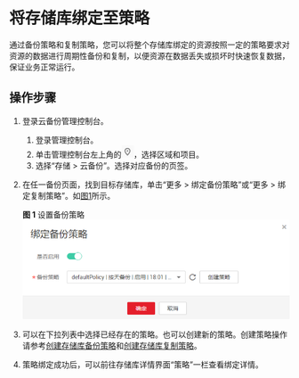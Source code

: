 # 将存储库绑定至策略<a name="cbr_03_0029"></a>

通过备份策略和复制策略，您可以将整个存储库绑定的资源按照一定的策略要求对资源的数据进行周期性备份和复制，以便资源在数据丢失或损坏时快速恢复数据，保证业务正常运行。

## 操作步骤<a name="section16983955204515"></a>

1.  登录云备份管理控制台。
    1.  登录管理控制台。
    2.  单击管理控制台左上角的![](figures/icon-region.png)，选择区域和项目。
    3.  选择“存储 \> 云备份”。选择对应备份的页签。

2.  在任一备份页面，找到目标存储库，单击“更多 \> 绑定备份策略”或“更多 \> 绑定复制策略”。如[图1](#fig717561410338)所示。

    **图 1**  设置备份策略<a name="fig717561410338"></a>  
    ![](figures/设置备份策略.png "设置备份策略")

3.  可以在下拉列表中选择已经存在的策略。也可以创建新的策略。创建策略操作请参考[创建存储库备份策略](创建存储库备份策略.md)和[创建存储库复制策略](创建存储库复制策略.md)。
4.  策略绑定成功后，可以前往存储库详情界面“策略”一栏查看绑定详情。

